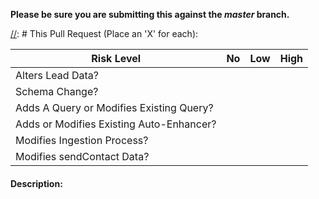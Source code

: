 **Please be sure you are submitting this against the _master_ branch.**

[//]: # This Pull Request (Place an 'X' for each):

| Risk Level                                | No | Low | High |
| ----------------------------------------- | -- | --- | ---- |
| Alters Lead Data?                         |    |     |      |
| Schema Change?                            |    |     |      |
| Adds A Query or Modifies Existing Query?  |    |     |      |
| Adds or Modifies Existing Auto-Enhancer?  |    |     |      |
| Modifies Ingestion Process?               |    |     |      |
| Modifies sendContact Data?                |    |     |      |


[//]: # ( Required: )
#### Description:
